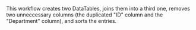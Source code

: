This workflow creates two DataTables, joins them into a third one, removes two unneccessary columns (the duplicated "ID" column and the "Department" column), and sorts the entries.
